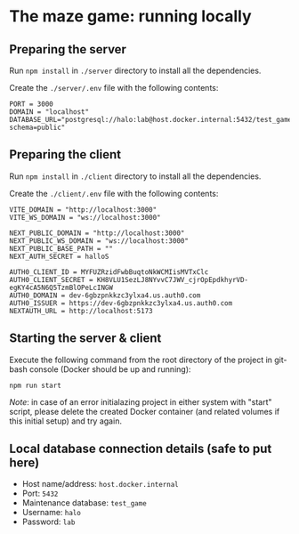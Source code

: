 # The maze game: running locally

## Preparing the server

Run `npm install` in `./server` directory to install all the dependencies.

Create the `./server/.env` file with the following contents:

```
PORT = 3000
DOMAIN = "localhost"
DATABASE_URL="postgresql://halo:lab@host.docker.internal:5432/test_game?schema=public"
```

## Preparing the client

Run `npm install` in `./client` directory to install all the dependencies.

Create the `./client/.env` file with the following contents:
```
VITE_DOMAIN = "http://localhost:3000"
VITE_WS_DOMAIN = "ws://localhost:3000"

NEXT_PUBLIC_DOMAIN = "http://localhost:3000"
NEXT_PUBLIC_WS_DOMAIN = "ws://localhost:3000"
NEXT_PUBLIC_BASE_PATH = ""
NEXT_AUTH_SECRET = halloS

AUTH0_CLIENT_ID = MYFUZRzidFwbBuqtoNkWCMIisMVTxClc
AUTH0_CLIENT_SECRET = KH8VLU1SezLJ8NYvvC7JWV_cjrOpEpdkhyrVD-egKY4cA5N6Q5TzmBlOPeLcINGW
AUTH0_DOMAIN = dev-6gbzpnkkzc3ylxa4.us.auth0.com
AUTH0_ISSUER = https://dev-6gbzpnkkzc3ylxa4.us.auth0.com
NEXTAUTH_URL = http://localhost:5173
```

## Starting the server & client

Execute the following command from the root directory of the project in git-bash console (Docker should be up and running):
```
npm run start
```

*Note*: in case of an error initialazing project in either system with "start" script, please delete the created Docker container (and related volumes if this initial setup) and try again.

## Local database connection details (safe to put here)

- Host name/address: `host.docker.internal`
- Port: `5432`
- Maintenance database: `test_game`
- Username: `halo`
- Password: `lab`